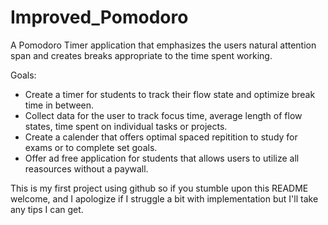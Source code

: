 # Improved_Pomodoro
A Pomodoro Timer application that emphasizes the users natural attention span and creates breaks appropriate to the time spent working.

Goals:
- Create a timer for students to track their flow state and optimize break time in between.
- Collect data for the user to track focus time, average length of flow states, time spent on individual tasks or projects.
- Create a calender that offers optimal spaced repitition to study for exams or to complete set goals.
- Offer ad free application for students that allows users to utilize all reasources without a paywall.

This is my first project using github so if you stumble upon this README welcome, and I apologize if I struggle a bit with implementation but I'll take any tips I can get.

